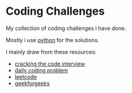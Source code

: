 # Coding Challenges

My collection of coding challenges i have done.

Mostly i use [python](https://www.python.org/) for the solutions.

I mainly draw from these resources:

* [cracking the code interview](http://www.crackingthecodinginterview.com/)
* [daily coding problem](https://www.dailycodingproblem.com/)
* [leetcode](https://leetcode.com/)
* [geekforgeeks](https://www.geeksforgeeks.org/)
